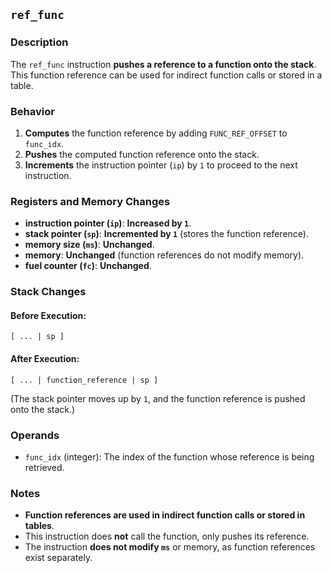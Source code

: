 ## `ref_func`

### **Description**

The `ref_func` instruction **pushes a reference to a function onto the stack**. This function reference can be used for
indirect function calls or stored in a table.

### **Behavior**

1. **Computes** the function reference by adding `FUNC_REF_OFFSET` to `func_idx`.
2. **Pushes** the computed function reference onto the stack.
3. **Increments** the instruction pointer (`ip`) by `1` to proceed to the next instruction.

### **Registers and Memory Changes**

- **instruction pointer (`ip`)**: **Increased by `1`**.
- **stack pointer (`sp`)**: **Incremented by `1`** (stores the function reference).
- **memory size (`ms`)**: **Unchanged**.
- **memory**: **Unchanged** (function references do not modify memory).
- **fuel counter (`fc`)**: **Unchanged**.

### **Stack Changes**

#### **Before Execution:**

```
[ ... | sp ]
```

#### **After Execution:**

```
[ ... | function_reference | sp ]
```

(The stack pointer moves up by `1`, and the function reference is pushed onto the stack.)

### **Operands**

- `func_idx` (integer): The index of the function whose reference is being retrieved.

### **Notes**

- **Function references are used in indirect function calls or stored in tables**.
- This instruction does **not** call the function, only pushes its reference.
- The instruction **does not modify `ms`** or memory, as function references exist separately.